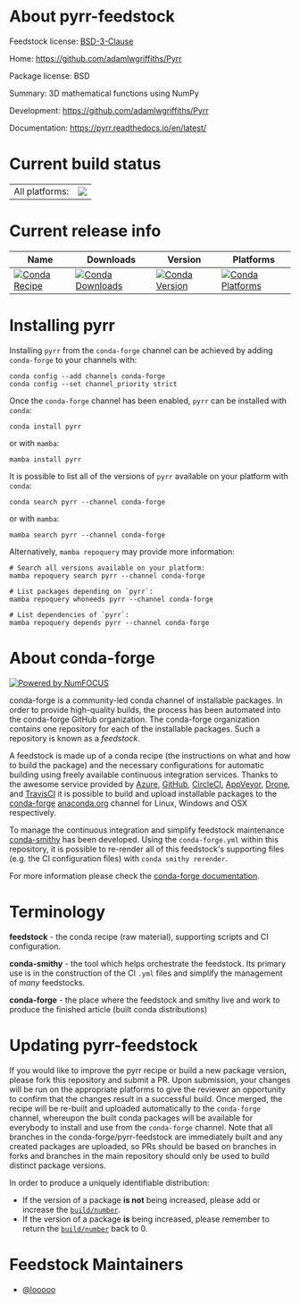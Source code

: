 About pyrr-feedstock
====================

Feedstock license: [BSD-3-Clause](https://github.com/conda-forge/pyrr-feedstock/blob/main/LICENSE.txt)

Home: https://github.com/adamlwgriffiths/Pyrr

Package license: BSD

Summary: 3D mathematical functions using NumPy

Development: https://github.com/adamlwgriffiths/Pyrr

Documentation: https://pyrr.readthedocs.io/en/latest/

Current build status
====================


<table><tr><td>All platforms:</td>
    <td>
      <a href="https://dev.azure.com/conda-forge/feedstock-builds/_build/latest?definitionId=7295&branchName=main">
        <img src="https://dev.azure.com/conda-forge/feedstock-builds/_apis/build/status/pyrr-feedstock?branchName=main">
      </a>
    </td>
  </tr>
</table>

Current release info
====================

| Name | Downloads | Version | Platforms |
| --- | --- | --- | --- |
| [![Conda Recipe](https://img.shields.io/badge/recipe-pyrr-green.svg)](https://anaconda.org/conda-forge/pyrr) | [![Conda Downloads](https://img.shields.io/conda/dn/conda-forge/pyrr.svg)](https://anaconda.org/conda-forge/pyrr) | [![Conda Version](https://img.shields.io/conda/vn/conda-forge/pyrr.svg)](https://anaconda.org/conda-forge/pyrr) | [![Conda Platforms](https://img.shields.io/conda/pn/conda-forge/pyrr.svg)](https://anaconda.org/conda-forge/pyrr) |

Installing pyrr
===============

Installing `pyrr` from the `conda-forge` channel can be achieved by adding `conda-forge` to your channels with:

```
conda config --add channels conda-forge
conda config --set channel_priority strict
```

Once the `conda-forge` channel has been enabled, `pyrr` can be installed with `conda`:

```
conda install pyrr
```

or with `mamba`:

```
mamba install pyrr
```

It is possible to list all of the versions of `pyrr` available on your platform with `conda`:

```
conda search pyrr --channel conda-forge
```

or with `mamba`:

```
mamba search pyrr --channel conda-forge
```

Alternatively, `mamba repoquery` may provide more information:

```
# Search all versions available on your platform:
mamba repoquery search pyrr --channel conda-forge

# List packages depending on `pyrr`:
mamba repoquery whoneeds pyrr --channel conda-forge

# List dependencies of `pyrr`:
mamba repoquery depends pyrr --channel conda-forge
```


About conda-forge
=================

[![Powered by
NumFOCUS](https://img.shields.io/badge/powered%20by-NumFOCUS-orange.svg?style=flat&colorA=E1523D&colorB=007D8A)](https://numfocus.org)

conda-forge is a community-led conda channel of installable packages.
In order to provide high-quality builds, the process has been automated into the
conda-forge GitHub organization. The conda-forge organization contains one repository
for each of the installable packages. Such a repository is known as a *feedstock*.

A feedstock is made up of a conda recipe (the instructions on what and how to build
the package) and the necessary configurations for automatic building using freely
available continuous integration services. Thanks to the awesome service provided by
[Azure](https://azure.microsoft.com/en-us/services/devops/), [GitHub](https://github.com/),
[CircleCI](https://circleci.com/), [AppVeyor](https://www.appveyor.com/),
[Drone](https://cloud.drone.io/welcome), and [TravisCI](https://travis-ci.com/)
it is possible to build and upload installable packages to the
[conda-forge](https://anaconda.org/conda-forge) [anaconda.org](https://anaconda.org/)
channel for Linux, Windows and OSX respectively.

To manage the continuous integration and simplify feedstock maintenance
[conda-smithy](https://github.com/conda-forge/conda-smithy) has been developed.
Using the ``conda-forge.yml`` within this repository, it is possible to re-render all of
this feedstock's supporting files (e.g. the CI configuration files) with ``conda smithy rerender``.

For more information please check the [conda-forge documentation](https://conda-forge.org/docs/).

Terminology
===========

**feedstock** - the conda recipe (raw material), supporting scripts and CI configuration.

**conda-smithy** - the tool which helps orchestrate the feedstock.
                   Its primary use is in the construction of the CI ``.yml`` files
                   and simplify the management of *many* feedstocks.

**conda-forge** - the place where the feedstock and smithy live and work to
                  produce the finished article (built conda distributions)


Updating pyrr-feedstock
=======================

If you would like to improve the pyrr recipe or build a new
package version, please fork this repository and submit a PR. Upon submission,
your changes will be run on the appropriate platforms to give the reviewer an
opportunity to confirm that the changes result in a successful build. Once
merged, the recipe will be re-built and uploaded automatically to the
`conda-forge` channel, whereupon the built conda packages will be available for
everybody to install and use from the `conda-forge` channel.
Note that all branches in the conda-forge/pyrr-feedstock are
immediately built and any created packages are uploaded, so PRs should be based
on branches in forks and branches in the main repository should only be used to
build distinct package versions.

In order to produce a uniquely identifiable distribution:
 * If the version of a package **is not** being increased, please add or increase
   the [``build/number``](https://docs.conda.io/projects/conda-build/en/latest/resources/define-metadata.html#build-number-and-string).
 * If the version of a package **is** being increased, please remember to return
   the [``build/number``](https://docs.conda.io/projects/conda-build/en/latest/resources/define-metadata.html#build-number-and-string)
   back to 0.

Feedstock Maintainers
=====================

* [@looooo](https://github.com/looooo/)

